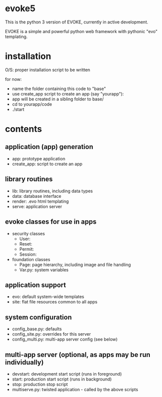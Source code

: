 # evoke5

This is the python 3 version of EVOKE, currently in active development.

EVOKE is a simple and powerful python web framework with pythonic "evo" templating.

installation
==
O/S: proper installation script to be written

for now:
- name the folder containing this code to "base"
- use create_app script to create an app (say "yourapp"): 
 - app will be created in a sibling folder to base/
 - cd to yourapp/code
 - ./start

contents
==

application (app) generation 
--
- app: prototype application
- create_app: script to create an app

library routines
--
- lib: library routines, including data types  
- data: database interface
- render: .evo html templating
- serve: application server

evoke classes for use in apps
--
- security classes
  - User: 
  - Reset:
  - Permit:
  - Session:
- foundation classes
  - Page: page hierarchy, including image and file handling
  - Var.py: system variables

application support
--
- evo: default system-wide templates
- site: flat file resources common to all apps 

system configuration
--
 - config_base.py: defaults
 - config_site.py: overrides for this server
 - config_multi.py: multi-app server config (see below)

multi-app server (optional, as apps may be run individually)
--
 - devstart: development start script (runs in foreground) 
 - start: production start script (runs in background)
 - stop: production stop script
 - multiserve.py: twisted application - called by the above scripts
